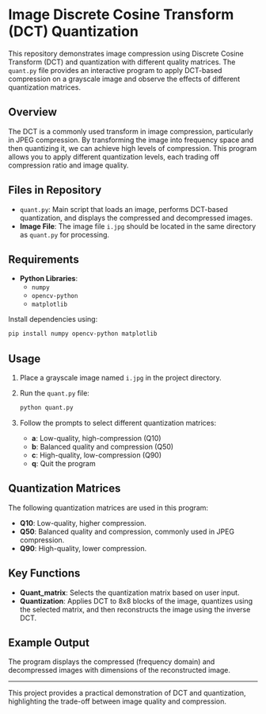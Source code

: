 
# Image Discrete Cosine Transform (DCT) Quantization

This repository demonstrates image compression using Discrete Cosine Transform (DCT) and quantization with different quality matrices. The `quant.py` file provides an interactive program to apply DCT-based compression on a grayscale image and observe the effects of different quantization matrices.

## Overview

The DCT is a commonly used transform in image compression, particularly in JPEG compression. By transforming the image into frequency space and then quantizing it, we can achieve high levels of compression. This program allows you to apply different quantization levels, each trading off compression ratio and image quality.

## Files in Repository

- `quant.py`: Main script that loads an image, performs DCT-based quantization, and displays the compressed and decompressed images.
- **Image File**: The image file `i.jpg` should be located in the same directory as `quant.py` for processing.

## Requirements

- **Python Libraries**:
  - `numpy`
  - `opencv-python`
  - `matplotlib`

Install dependencies using:
```bash
pip install numpy opencv-python matplotlib
```

## Usage

1. Place a grayscale image named `i.jpg` in the project directory.
2. Run the `quant.py` file:
   ```bash
   python quant.py
   ```
3. Follow the prompts to select different quantization matrices:

   - **a**: Low-quality, high-compression (Q10)
   - **b**: Balanced quality and compression (Q50)
   - **c**: High-quality, low-compression (Q90)
   - **q**: Quit the program

## Quantization Matrices

The following quantization matrices are used in this program:

- **Q10**: Low-quality, higher compression.
- **Q50**: Balanced quality and compression, commonly used in JPEG compression.
- **Q90**: High-quality, lower compression.

## Key Functions

- **Quant_matrix**: Selects the quantization matrix based on user input.
- **Quantization**: Applies DCT to 8x8 blocks of the image, quantizes using the selected matrix, and then reconstructs the image using the inverse DCT.

## Example Output

The program displays the compressed (frequency domain) and decompressed images with dimensions of the reconstructed image.

---

This project provides a practical demonstration of DCT and quantization, highlighting the trade-off between image quality and compression.

